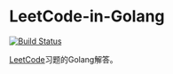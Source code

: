 # LeetCode-in-Golang
[![Build Status](https://www.travis-ci.org/aQuaYi/LeetCode-in-Golang.svg?branch=master)](https://www.travis-ci.org/aQuaYi/LeetCode-in-Golang)

[LeetCode](leetcode.com)习题的Golang解答。
